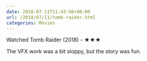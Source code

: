 ```yaml
---
date: 2018-07-11T11:43:56+00:00
url: /2018/07/11/tomb-raider.html
categories: Movies
---
```

Watched Tomb Raider (2018) - ★★★

The VFX work was a bit sloppy, but the story was fun.


